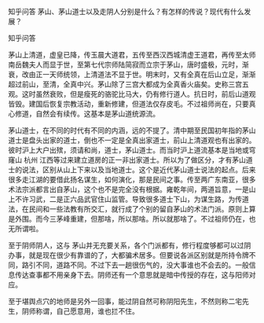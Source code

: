  
 知乎问答 茅山、茅山道士以及走阴人分别是什么？有怎样的传说？现代有什么发展？ 
 
 
 
 
 
 知乎问答 
 
 

 

 茅山上清道，虚皇已降，传玉晨大道君，五传至西汉西城清虚王道君，再传至太师南岳魏夫人而显于世，至第七代宗师陆简寂而立宗于茅山，唐时盛极，元时，渐衰，改由正一天师统领，上清道法不显于世。明末时，又有全真在后山立足，渐渐超过前山，至清，全真中兴。茅山除了三宫大都成为全真香火庙矣。史称三宫五观。这时虽然衰败，但是瘦死的骆驼比马大，仍有修行道人。抗日时，前后山道观皆毁。建国后恢复宗教活动，重新修建，但道法仅存皮毛。不过祖师尚在，只要真心修道，自然会有续传。这基本是茅山道统源流。

 

 茅山道士，在不同的时代有不同的内涵，远的不提了。清中期至民国初年指的茅山道士是盘头出家的道士，倒也不一定是全真出家道士，前山上清道观也有出家的。彼时沪上大户出殡，须请和尚，道士，茅山道士。而当时沪上道流基本是当地或穹窿山 杭州 江西等过来建立道房的正一非出家道士。所以为了做区分，才有茅山道士的说法，区别从山上下来以及当地道士。这个是近代茅山道士说法的起点。后来很多走江湖的要借此扬名谋生，如何演化，那是民间之事。传至两广东南亚，很多术法宗派都言出自茅山，这个也不是完全没有根据。雍乾年间，两道旨意，一是山上不许习武，二是正六品武官住山监管。导致很多道士下山，为谋生路，为传道法，在民间和一些法教有所交汇，就行成了个别的留自茅山的术法门派。原则上算是外围。而今三茅峰重建，但那啥，所以那啥。所以就那啥了。不过祖师仍在，也无所谓啦。

 至于阴师阴人，这与 茅山并无充要关系，各个门派都有，修行程度够都可以过阴办事，就是现在很少有靠谱的了，大都骗术居多。但要说各派区别就是所持令牌不同，路引不同，道路不同。不过下去一趟很伤气的，没大事谁也不会去的。一般信息传达查事都不用亲身下去。阴师还有一个意思就是暗中传授的存在，这与阳师对应。

 至于堪舆点穴的地师是另外一回事，能过阴自然可称阴阳先生，不然则称二宅先生，阴师称谓，自己愿意用，谁也拦不住。 